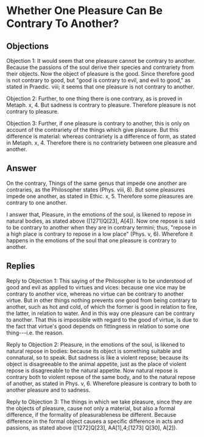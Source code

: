 # Whether One Pleasure Can Be Contrary To Another?

## Objections

Objection 1: It would seem that one pleasure cannot be contrary to another. Because the passions of the soul derive their species and contrariety from their objects. Now the object of pleasure is the good. Since therefore good is not contrary to good, but "good is contrary to evil, and evil to good," as stated in Praedic. viii; it seems that one pleasure is not contrary to another.

Objection 2: Further, to one thing there is one contrary, as is proved in Metaph. x, 4. But sadness is contrary to pleasure. Therefore pleasure is not contrary to pleasure.

Objection 3: Further, if one pleasure is contrary to another, this is only on account of the contrariety of the things which give pleasure. But this difference is material: whereas contrariety is a difference of form, as stated in Metaph. x, 4. Therefore there is no contrariety between one pleasure and another.

## Answer

On the contrary, Things of the same genus that impede one another are contraries, as the Philosopher states (Phys. viii, 8). But some pleasures impede one another, as stated in Ethic. x, 5. Therefore some pleasures are contrary to one another.

I answer that, Pleasure, in the emotions of the soul, is likened to repose in natural bodies, as stated above ([1271]Q[23], A[4]). Now one repose is said to be contrary to another when they are in contrary termini; thus, "repose in a high place is contrary to repose in a low place" (Phys. v, 6). Wherefore it happens in the emotions of the soul that one pleasure is contrary to another.

## Replies

Reply to Objection 1: This saying of the Philosopher is to be understood of good and evil as applied to virtues and vices: because one vice may be contrary to another vice, whereas no virtue can be contrary to another virtue. But in other things nothing prevents one good from being contrary to another, such as hot and cold, of which the former is good in relation to fire, the latter, in relation to water. And in this way one pleasure can be contrary to another. That this is impossible with regard to the good of virtue, is due to the fact that virtue's good depends on fittingness in relation to some one thing---i.e. the reason.

Reply to Objection 2: Pleasure, in the emotions of the soul, is likened to natural repose in bodies: because its object is something suitable and connatural, so to speak. But sadness is like a violent repose; because its object is disagreeable to the animal appetite, just as the place of violent repose is disagreeable to the natural appetite. Now natural repose is contrary both to violent repose of the same body, and to the natural repose of another, as stated in Phys. v, 6. Wherefore pleasure is contrary to both to another pleasure and to sadness.

Reply to Objection 3: The things in which we take pleasure, since they are the objects of pleasure, cause not only a material, but also a formal difference, if the formality of pleasurableness be different. Because difference in the formal object causes a specific difference in acts and passions, as stated above ([1272]Q[23], AA[1],4;[1273] Q[30], A[2]).